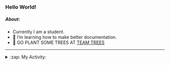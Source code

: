 ### Hello World!

##### About:
- Currently I am a student.
- 🌱 I’m learning how to make better documentation.
- 🌱 GO PLANT SOME TREES AT [TEAM TREES](https://teamtrees.org/)

---
<details>
  <summary>:zap: My Activity:</summary>
  
<!--START_SECTION:waka-->
![Code Time](http://img.shields.io/badge/Code%20Time-1%2C250%20hrs%208%20mins-blue)

**I'm a Night 🦉** 

```text
🌞 Morning                2074 commits        ███░░░░░░░░░░░░░░░░░░░░░░   10.32 % 
🌆 Daytime                6707 commits        ████████░░░░░░░░░░░░░░░░░   33.36 % 
🌃 Evening                5810 commits        ███████░░░░░░░░░░░░░░░░░░   28.90 % 
🌙 Night                  5513 commits        ███████░░░░░░░░░░░░░░░░░░   27.42 % 
```
📅 **I'm Most Productive on Wednesday** 

```text
Monday                   2744 commits        ███░░░░░░░░░░░░░░░░░░░░░░   13.65 % 
Tuesday                  2751 commits        ███░░░░░░░░░░░░░░░░░░░░░░   13.68 % 
Wednesday                4741 commits        ██████░░░░░░░░░░░░░░░░░░░   23.58 % 
Thursday                 2657 commits        ███░░░░░░░░░░░░░░░░░░░░░░   13.22 % 
Friday                   2199 commits        ███░░░░░░░░░░░░░░░░░░░░░░   10.94 % 
Saturday                 1750 commits        ██░░░░░░░░░░░░░░░░░░░░░░░   08.70 % 
Sunday                   3262 commits        ████░░░░░░░░░░░░░░░░░░░░░   16.23 % 
```


📊 **This Week I Spent My Time On** 

```text
🔥 Editors: 
Android Studio           3 hrs 47 mins       █████████████████████░░░░   83.34 % 
IntelliJ                 45 mins             ████░░░░░░░░░░░░░░░░░░░░░   16.66 % 

🐱‍💻 Projects: 
e-wallet                 2 hrs 48 mins       ███████████████░░░░░░░░░░   61.56 % 
library_management_system38 mins             ████░░░░░░░░░░░░░░░░░░░░░   14.07 % 
Unknown Project          20 mins             ██░░░░░░░░░░░░░░░░░░░░░░░   07.40 % 
CSE224-Fundamentals-of-An16 mins             ██░░░░░░░░░░░░░░░░░░░░░░░   06.21 % 
swagstore                15 mins             █░░░░░░░░░░░░░░░░░░░░░░░░   05.57 % 
```


 Last Updated on 08/11/2023 14:10:57 UTC
<!--END_SECTION:waka-->
</details>
